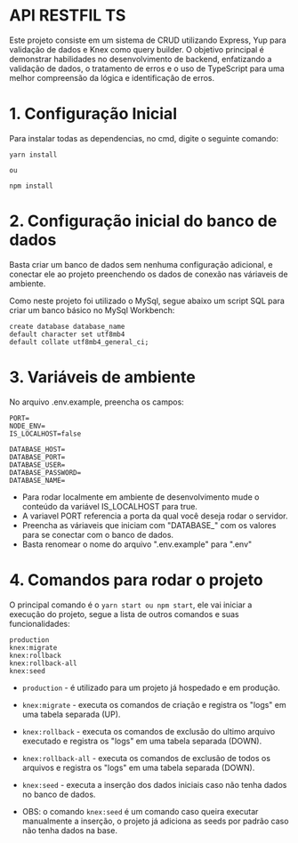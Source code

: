 # API RESTFIL TS

Este projeto consiste em um sistema de CRUD utilizando Express, Yup para validação de dados e Knex como query builder. O objetivo principal é demonstrar habilidades no desenvolvimento de backend, enfatizando a validação de dados, o tratamento de erros e o uso de TypeScript para uma melhor compreensão da lógica e identificação de erros.

# 1. Configuração Inicial

Para instalar todas as dependencias, no cmd, digite o seguinte comando:

```
yarn install

ou

npm install
```

# 2. Configuração inicial do banco de dados

Basta criar um banco de dados sem nenhuma configuração adicional, e conectar ele ao projeto preenchendo os dados de conexão nas váriaveis de ambiente.

Como neste projeto foi utilizado o MySql, segue abaixo um script SQL para criar um banco básico no MySql Workbench:

```
create database database_name
default character set utf8mb4
default collate utf8mb4_general_ci;
```

# 3. Variáveis de ambiente

No arquivo .env.example, preencha os campos:

```
PORT=
NODE_ENV=
IS_LOCALHOST=false

DATABASE_HOST=
DATABASE_PORT=
DATABASE_USER=
DATABASE_PASSWORD=
DATABASE_NAME=
```

- Para rodar localmente em ambiente de desenvolvimento mude o conteúdo da variável IS_LOCALHOST para true.
- A variavel PORT referencia a porta da qual você deseja rodar o servidor.
- Preencha as váriaveis que iniciam com "DATABASE_" com os valores para se conectar com o banco de dados.
- Basta renomear o nome do arquivo ".env.example" para ".env"

# 4. Comandos para rodar o projeto

O principal comando é o ```yarn start ou npm start```, ele vai iniciar a execução do projeto, segue a lista de outros comandos e suas funcionalidades:

```
production
knex:migrate
knex:rollback
knex:rollback-all
knex:seed
```

- ```production``` - é utilizado para um projeto já hospedado e em produção.

- ```knex:migrate``` - executa os comandos de criação e registra os "logs" em uma tabela separada (UP).

- ```knex:rollback``` - executa os comandos de exclusão do ultimo arquivo executado e registra os "logs" em uma tabela separada (DOWN).

- ```knex:rollback-all``` - executa os comandos de exclusão de todos os arquivos e registra os "logs" em uma tabela separada (DOWN).

- ```knex:seed``` - executa a inserção dos dados iniciais caso não tenha dados no banco de dados.

- OBS: o comando ```knex:seed``` é um comando caso queira executar manualmente a inserção, o projeto já adiciona as seeds por padrão caso não tenha dados na base.